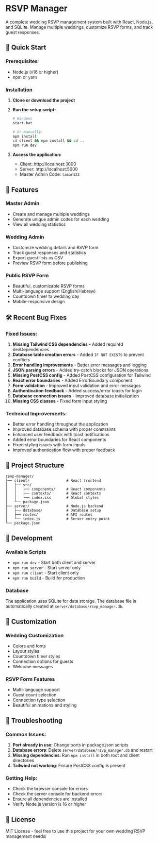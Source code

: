 # RSVP Manager

A complete wedding RSVP management system built with React, Node.js, and SQLite. Manage multiple weddings, customize RSVP forms, and track guest responses.

## 🚀 Quick Start

### Prerequisites
- Node.js (v16 or higher)
- npm or yarn

### Installation

1. **Clone or download the project**
2. **Run the setup script:**
   ```bash
   # Windows
   start.bat
   
   # Or manually:
   npm install
   cd client && npm install && cd ..
   npm run dev
   ```

3. **Access the application:**
   - Client: http://localhost:3000
   - Server: http://localhost:5000
   - Master Admin Code: `tamar123`

## 🎯 Features

### Master Admin
- Create and manage multiple weddings
- Generate unique admin codes for each wedding
- View all wedding statistics

### Wedding Admin
- Customize wedding details and RSVP form
- Track guest responses and statistics
- Export guest lists as CSV
- Preview RSVP form before publishing

### Public RSVP Form
- Beautiful, customizable RSVP forms
- Multi-language support (English/Hebrew)
- Countdown timer to wedding day
- Mobile-responsive design

## 🛠️ Recent Bug Fixes

### Fixed Issues:
1. **Missing Tailwind CSS dependencies** - Added required devDependencies
2. **Database table creation errors** - Added `IF NOT EXISTS` to prevent conflicts
3. **Error handling improvements** - Better error messages and logging
4. **JSON parsing errors** - Added try-catch blocks for JSON operations
5. **Missing PostCSS config** - Added PostCSS configuration for Tailwind
6. **React error boundaries** - Added ErrorBoundary component
7. **Form validation** - Improved input validation and error messages
8. **Authentication feedback** - Added success/error toasts for login
9. **Database connection issues** - Improved database initialization
10. **Missing CSS classes** - Fixed form input styling

### Technical Improvements:
- Better error handling throughout the application
- Improved database schema with proper constraints
- Enhanced user feedback with toast notifications
- Added error boundaries for React components
- Fixed styling issues with form inputs
- Improved authentication flow with proper feedback

## 📁 Project Structure

```
rsvp-manager/
├── client/                 # React frontend
│   ├── src/
│   │   ├── components/     # React components
│   │   ├── contexts/       # React contexts
│   │   └── index.css       # Global styles
│   └── package.json
├── server/                 # Node.js backend
│   ├── database/           # Database setup
│   ├── routes/             # API routes
│   └── index.js            # Server entry point
└── package.json
```

## 🔧 Development

### Available Scripts
- `npm run dev` - Start both client and server
- `npm run server` - Start server only
- `npm run client` - Start client only
- `npm run build` - Build for production

### Database
The application uses SQLite for data storage. The database file is automatically created at `server/database/rsvp_manager.db`.

## 🎨 Customization

### Wedding Customization
- Colors and fonts
- Layout styles
- Countdown timer styles
- Connection options for guests
- Welcome messages

### RSVP Form Features
- Multi-language support
- Guest count selection
- Connection type selection
- Beautiful animations and styling

## 🚨 Troubleshooting

### Common Issues:
1. **Port already in use**: Change ports in package.json scripts
2. **Database errors**: Delete `server/database/rsvp_manager.db` and restart
3. **Missing dependencies**: Run `npm install` in both root and client directories
4. **Tailwind not working**: Ensure PostCSS config is present

### Getting Help:
- Check the browser console for errors
- Check the server console for backend errors
- Ensure all dependencies are installed
- Verify Node.js version is 16 or higher

## 📝 License

MIT License - feel free to use this project for your own wedding RSVP management needs! 